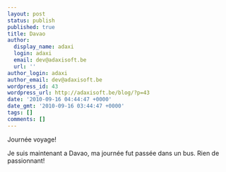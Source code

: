 ```yaml
---
layout: post
status: publish
published: true
title: Davao
author:
  display_name: adaxi
  login: adaxi
  email: dev@adaxisoft.be
  url: ''
author_login: adaxi
author_email: dev@adaxisoft.be
wordpress_id: 43
wordpress_url: http://adaxisoft.be/blog/?p=43
date: '2010-09-16 04:44:47 +0000'
date_gmt: '2010-09-16 03:44:47 +0000'
tags: []
comments: []
---
```

Journée voyage!

Je suis maintenant a Davao, ma journée fut passée dans un bus. Rien de passionnant!
